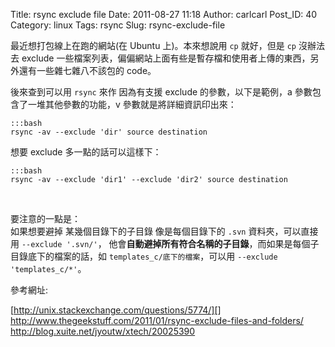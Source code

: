 Title: rsync exclude file
Date: 2011-08-27 11:18
Author: carlcarl
Post_ID: 40
Category: linux
Tags: rsync
Slug: rsync-exclude-file

最近想打包線上在跑的網站(在 Ubuntu 上)。本來想說用 `cp` 就好，但是 `cp`
沒辦法去 exclude 一些檔案列表，偏偏網站上面有些是暫存檔和使用者上傳的東西，另外還有一些雜七雜八不該包的 code。

後來查到可以用 `rsync` 來作 因為有支援 exclude 的參數，以下是範例，a
參數包含了一堆其他參數的功能，v 參數就是將詳細資訊印出來：

	:::bash
	rsync -av --exclude 'dir' source destination


想要 exclude 多一點的話可以這樣下：

	:::bash
	rsync -av --exclude 'dir1' --exclude 'dir2' source destination

 

要注意的一點是：  
如果想要避掉 某幾個目錄下的子目錄
像是每個目錄下的 `.svn` 資料夾，可以直接用 `--exclude '.svn/'`，
他會**自動避掉所有符合名稱的子目錄**，而如果是每個子目錄底下的檔案的話，如 `templates_c/底下的檔案`，可以用 `--exclude 'templates_c/*'`。

參考網址:  

[http://unix.stackexchange.com/questions/5774/][]  
<http://www.thegeekstuff.com/2011/01/rsync-exclude-files-and-folders/>  
<http://blog.xuite.net/jyoutw/xtech/20025390>

 

  [http://unix.stackexchange.com/questions/5774/]: http://unix.stackexchange.com/questions/5774/rsync-excluding-a-particular-subdirectory-and-its-children-where-the-subdirecto#_
